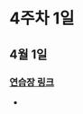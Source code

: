 # 4주차 1일

## 4월 1일
### [연습장 링크](https://jamboard.google.com/d/1J8I-jTNK9xd3KeXxagxosf24LjJLg7k_WQYIy06uqxA/edit?usp=sharing)

-  